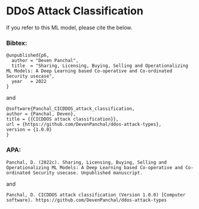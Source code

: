 # DDoS Attack Classification

If you refer to this ML model, please cite the below.

### Bibtex:
```
@unpublished{p6,
  author = "Deven Panchal",
  title  = "Sharing, Licensing, Buying, Selling and Operationalizing ML Models: A Deep Learning based Co-operative and Co-ordinated Security usecase",
  year   = 2022
}
```
and
```
@software{Panchal_CICDDOS_attack_classification,
author = {Panchal, Deven},
title = {{CICDDOS attack classification}},
url = {https://github.com/DevenPanchal/ddos-attack-types},
version = {1.0.0}
}
```

### APA:
```
Panchal, D. (2022c). Sharing, Licensing, Buying, Selling and Operationalizing ML Models: A Deep Learning based Co-operative and Co-ordinated Security usecase. Unpublished manuscript.
```
and
```
Panchal, D. CICDDOS attack classification (Version 1.0.0) [Computer software]. https://github.com/DevenPanchal/ddos-attack-types
```
